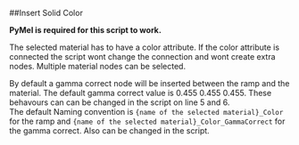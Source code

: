 ##Insert Solid Color 

**PyMel is required for this script to work.**

The selected material has to have a color attribute. 
If the color attribute is connected the script wont change the connection and wont create extra nodes.
Multiple material nodes can be selected. 

By default a gamma correct node will be inserted between the ramp and the material. The default gamma correct value is 0.455 0.455 0.455. These behavours can can be changed in the script on line 5 and 6.  
The default Naming convention is `{name of the selected material}_Color` for the ramp and `{name of the selected material}_Color_GammaCorrect` for the gamma correct. Also can be changed in the script.
